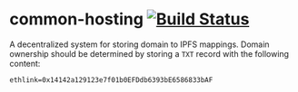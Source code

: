 # common-hosting [![Build Status](https://travis-ci.org/common-theory/common-hosting.svg?branch=master)](https://travis-ci.org/common-theory/common-hosting)

A decentralized system for storing domain to IPFS mappings. Domain ownership should be determined by storing a `TXT` record with the following content:

```
ethlink=0x14142a129123e7f01b0EFDdb6393bE6586833bAF
```
